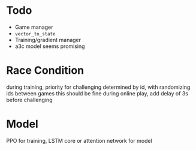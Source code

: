 # Todo
* Game manager
* `vector_to_state`
* Training/gradient manager
* a3c model seems promising

# Race Condition
during training, priority for challenging determined by id, with randomizing ids between games this should be fine
during online play, add delay of 3s before challenging

# Model
PPO for training,
LSTM core or attention network for model
